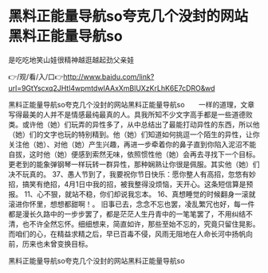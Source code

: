 # 黑料正能量导航so夸克几个没封的网站黑料正能量导航so
是吃吃地笑山娃很精神越逛越起劲父亲娃

👉/观/看/入/口👉http://www.baidu.com/link?url=9GtYscxq2JHtl4wpmtdwIAAxXmBlUXzKrLhK6E7cDRO&wd

黑料正能量导航so夸克几个没封的网站黑料正能量导航so　　一样的道理，文章写得最美的人并不是情感最纯最真的人。具我所知不少文字高手都是一些道德败类。或许他（她）们玩弄的异性多了，从中总结出了最能打动异性的东西，所以他（她）们的文字也玩的特别精到。他（她）们知道如何挑逗一个陌生的异性，让你关注他（她）、对他（她）产生兴趣，再进一步牵着你的鼻子直到你陷入泥沼不能自拔，这时他（她）便感到索然无味，依照惯性他（她）会再去寻找下一个目标。更老到的能象弹钢琴一样玩转一群异性，那种娴熟让你很是佩服。其实他（她）们决不玩真的。
		37、愚人节到了，我要祝你节日快乐：愿你整人有高招，忽悠有妙招，搞笑有绝招，4月1日中我的招，被我整得没烦恼，天开心。这条短信算是预报。
	11、心不狠，就站不稳，你们却说我忘本。
	16、真想睡觉的时候翻身一滚就滚进你怀里，想想都甜啊！。
旧事已去，念念不忘也罢，凌乱繁冗也好，每一件都是漫长久路中的一步步罢了，都是茫茫人生丹青中的一笔笔罢了，不用纠结不清，也不许全然忘怀。细细想来，简直如许，那些至始不忘的，究竟只留住晃影。而咱们的心，在精益求精之后，早已百毒不侵，风雨无阻地在人命长河中扬帆向前，历来也未曾变换目标。

黑料正能量导航so夸克几个没封的网站黑料正能量导航so
